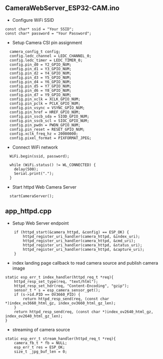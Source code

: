 

## CameraWebServer_ESP32-CAM.ino

* Configure WiFi SSID
```
const char* ssid = "Your SSID";
const char* password = "Your Password";
```

* Setup Camera CSI pin assignment
```
  camera_config_t config;
  config.ledc_channel = LEDC_CHANNEL_0;
  config.ledc_timer = LEDC_TIMER_0;
  config.pin_d0 = Y2_GPIO_NUM;
  config.pin_d1 = Y3_GPIO_NUM;
  config.pin_d2 = Y4_GPIO_NUM;
  config.pin_d3 = Y5_GPIO_NUM;
  config.pin_d4 = Y6_GPIO_NUM;
  config.pin_d5 = Y7_GPIO_NUM;
  config.pin_d6 = Y8_GPIO_NUM;
  config.pin_d7 = Y9_GPIO_NUM;
  config.pin_xclk = XCLK_GPIO_NUM;
  config.pin_pclk = PCLK_GPIO_NUM;
  config.pin_vsync = VSYNC_GPIO_NUM;
  config.pin_href = HREF_GPIO_NUM;
  config.pin_sscb_sda = SIOD_GPIO_NUM;
  config.pin_sscb_scl = SIOC_GPIO_NUM;
  config.pin_pwdn = PWDN_GPIO_NUM;
  config.pin_reset = RESET_GPIO_NUM;
  config.xclk_freq_hz = 20000000;
  config.pixel_format = PIXFORMAT_JPEG;

```

* Connect WiFi network
```
  WiFi.begin(ssid, password);

  while (WiFi.status() != WL_CONNECTED) {
    delay(500);
    Serial.print(".");
  }
```

* Start httpd Web Camera Server
```
  startCameraServer();

```

## app_httpd.cpp
* Setup Web Server endpoint
```
    if (httpd_start(&camera_httpd, &config) == ESP_OK) {
        httpd_register_uri_handler(camera_httpd, &index_uri);
        httpd_register_uri_handler(camera_httpd, &cmd_uri);
        httpd_register_uri_handler(camera_httpd, &status_uri);
        httpd_register_uri_handler(camera_httpd, &capture_uri);
    }
```

* index landing page callback to read camera source and publish camera image
```
static esp_err_t index_handler(httpd_req_t *req){
    httpd_resp_set_type(req, "text/html");
    httpd_resp_set_hdr(req, "Content-Encoding", "gzip");
    sensor_t * s = esp_camera_sensor_get();
    if (s->id.PID == OV3660_PID) {
        return httpd_resp_send(req, (const char *)index_ov3660_html_gz, index_ov3660_html_gz_len);
    }
    return httpd_resp_send(req, (const char *)index_ov2640_html_gz, index_ov2640_html_gz_len);
}
```

* streaming of camera source
```
static esp_err_t stream_handler(httpd_req_t *req){
    camera_fb_t * fb = NULL;
    esp_err_t res = ESP_OK;
    size_t _jpg_buf_len = 0;

```